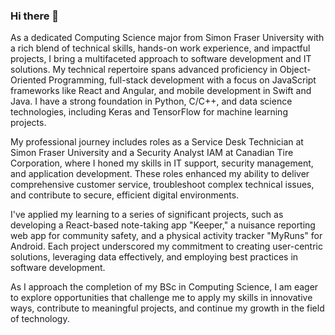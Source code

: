 ### Hi there 👋

As a dedicated Computing Science major from Simon Fraser University with a rich blend of technical skills, hands-on work experience, and impactful projects, I bring a multifaceted approach to software development and IT solutions. My technical repertoire spans advanced proficiency in Object-Oriented Programming, full-stack development with a focus on JavaScript frameworks like React and Angular, and mobile development in Swift and Java. I have a strong foundation in Python, C/C++, and data science technologies, including Keras and TensorFlow for machine learning projects.

My professional journey includes roles as a Service Desk Technician at Simon Fraser University and a Security Analyst IAM at Canadian Tire Corporation, where I honed my skills in IT support, security management, and application development. These roles enhanced my ability to deliver comprehensive customer service, troubleshoot complex technical issues, and contribute to secure, efficient digital environments.

I've applied my learning to a series of significant projects, such as developing a React-based note-taking app "Keeper," a nuisance reporting web app for community safety, and a physical activity tracker "MyRuns" for Android. Each project underscored my commitment to creating user-centric solutions, leveraging data effectively, and employing best practices in software development.

As I approach the completion of my BSc in Computing Science, I am eager to explore opportunities that challenge me to apply my skills in innovative ways, contribute to meaningful projects, and continue my growth in the field of technology.

<!--
**vsharika1/vsharika1** is a ✨ _special_ ✨ repository because its `README.md` (this file) appears on your GitHub profile.

Here are some ideas to get you started:

- 🔭 I’m currently working on ...
- 🌱 I’m currently learning ...
- 👯 I’m looking to collaborate on ...
- 🤔 I’m looking for help with ...
- 💬 Ask me about ...
- 📫 How to reach me: ...
- 😄 Pronouns: ...
- ⚡ Fun fact: ...
-->
